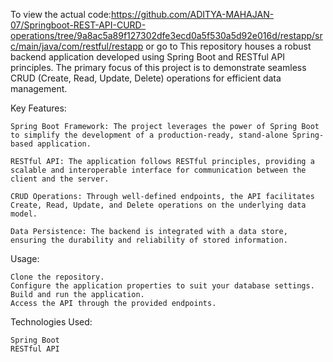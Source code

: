 To view the actual code:https://github.com/ADITYA-MAHAJAN-07/Springboot-REST-API-CURD-operations/tree/9a8ac5a89f127302dfe3ecd0a5f530a5d92e016d/restapp/src/main/java/com/restful/restapp
or 
go to 
This repository houses a robust backend application developed using Spring Boot and RESTful API principles. The primary focus of this project is to demonstrate seamless CRUD (Create, Read, Update, Delete) operations for efficient data management.

Key Features:

    Spring Boot Framework: The project leverages the power of Spring Boot to simplify the development of a production-ready, stand-alone Spring-based application.

    RESTful API: The application follows RESTful principles, providing a scalable and interoperable interface for communication between the client and the server.

    CRUD Operations: Through well-defined endpoints, the API facilitates Create, Read, Update, and Delete operations on the underlying data model.

    Data Persistence: The backend is integrated with a data store, ensuring the durability and reliability of stored information.

Usage:

    Clone the repository.
    Configure the application properties to suit your database settings.
    Build and run the application.
    Access the API through the provided endpoints.

Technologies Used:

    Spring Boot
    RESTful API
